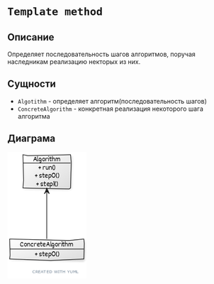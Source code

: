 # ```Template method```

## Описание
Определяет последовательность шагов алгоритмов, поручая наследникам реализацию некторых из них.

## Сущности
* ```Algotithm``` - определяет алгоритм(последовательность шагов)
* ```ConcreteAlgorithm``` - конкретная реализация некоторого шага алгоритма

## Диаграма
![uml](0.png)